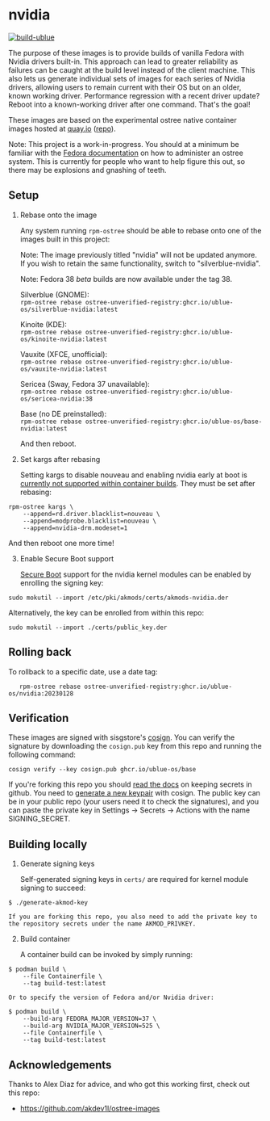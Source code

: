 # nvidia

[![build-ublue](https://github.com/ublue-os/nvidia/actions/workflows/build.yml/badge.svg)](https://github.com/ublue-os/nvidia/actions/workflows/build.yml)

The purpose of these images is to provide builds of vanilla Fedora with Nvidia drivers built-in. This approach can lead to greater reliability as failures can be caught at the build level instead of the client machine. This also lets us generate individual sets of images for each series of Nvidia drivers, allowing users to remain current with their OS but on an older, known working driver. Performance regression with a recent driver update? Reboot into a known-working driver after one command. That's the goal!

These images are based on the experimental ostree native container images hosted at [quay.io](https://quay.io/organization/fedora-ostree-desktops) ([repo](https://gitlab.com/fedora/ostree/ci-test)).

Note: This project is a work-in-progress. You should at a minimum be familiar with the [Fedora documentation](https://docs.fedoraproject.org/en-US/fedora-silverblue/) on how to administer an ostree system. This is currently for people who want to help figure this out, so there may be explosions and gnashing of teeth. 

## Setup

1. Rebase onto the image

   Any system running `rpm-ostree` should be able to rebase onto one of the images built in this project:

   Note: The image previously titled "nvidia" will not be updated anymore. If you wish to retain the same functionality, switch to "silverblue-nvidia".

   Note: Fedora 38 *beta* builds are now available under the tag 38.

    Silverblue (GNOME):  
        ```rpm-ostree rebase ostree-unverified-registry:ghcr.io/ublue-os/silverblue-nvidia:latest```

    Kinoite (KDE):  
        ```rpm-ostree rebase ostree-unverified-registry:ghcr.io/ublue-os/kinoite-nvidia:latest```

    Vauxite (XFCE, unofficial):  
        ```rpm-ostree rebase ostree-unverified-registry:ghcr.io/ublue-os/vauxite-nvidia:latest```

    Sericea (Sway, Fedora 37 unavailable):  
        ```rpm-ostree rebase ostree-unverified-registry:ghcr.io/ublue-os/sericea-nvidia:38```

    Base (no DE preinstalled):  
        ```rpm-ostree rebase ostree-unverified-registry:ghcr.io/ublue-os/base-nvidia:latest```

   And then reboot.

2. Set kargs after rebasing

   Setting kargs to disable nouveau and enabling nvidia early at boot is [currently not supported within container builds](https://github.com/coreos/rpm-ostree/issues/3738). They must be set after rebasing:

```
rpm-ostree kargs \
    --append=rd.driver.blacklist=nouveau \
    --append=modprobe.blacklist=nouveau \
    --append=nvidia-drm.modeset=1
```
   And then reboot one more time!

3. Enable Secure Boot support

    [Secure Boot](https://rpmfusion.org/Howto/Secure%20Boot) support for the nvidia kernel modules can be enabled by enrolling the signing key:

```
sudo mokutil --import /etc/pki/akmods/certs/akmods-nvidia.der
```

Alternatively, the key can be enrolled from within this repo:

```
sudo mokutil --import ./certs/public_key.der
```

## Rolling back

   To rollback to a specific date, use a date tag:

       rpm-ostree rebase ostree-unverified-registry:ghcr.io/ublue-os/nvidia:20230128
       
 ## Verification

These images are signed with sisgstore's [cosign](https://docs.sigstore.dev/cosign/overview/). You can verify the signature by downloading the `cosign.pub` key from this repo and running the following command:

    cosign verify --key cosign.pub ghcr.io/ublue-os/base
    
If you're forking this repo you should [read the docs](https://docs.github.com/en/actions/security-guides/encrypted-secrets) on keeping secrets in github. You need to [generate a new keypair](https://docs.sigstore.dev/cosign/overview/) with cosign. The public key can be in your public repo (your users need it to check the signatures), and you can paste the private key in Settings -> Secrets -> Actions with the name SIGNING_SECRET.

## Building locally

1. Generate signing keys

    Self-generated signing keys in `certs/` are required for kernel module signing to succeed:

```
$ ./generate-akmod-key
```

    If you are forking this repo, you also need to add the private key to the repository secrets under the name AKMOD_PRIVKEY.

2. Build container

    A container build can be invoked by simply running:

```
$ podman build \
    --file Containerfile \
    --tag build-test:latest
```

    Or to specify the version of Fedora and/or Nvidia driver:

```
$ podman build \
    --build-arg FEDORA_MAJOR_VERSION=37 \
    --build-arg NVIDIA_MAJOR_VERSION=525 \
    --file Containerfile \
    --tag build-test:latest
```

## Acknowledgements

Thanks to Alex Diaz for advice, and who got this working first, check out this repo:

- https://github.com/akdev1l/ostree-images
